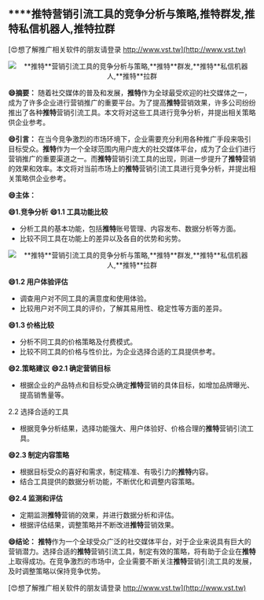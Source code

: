 ## ****推特**营销引流工具的竞争分析与策略,**推特**群发,**推特**私信机器人,**推特**拉群**

[😍想了解推广相关软件的朋友请登录 http://www.vst.tw](http://www.vst.tw)

 <center><img src="https://vst.tw/MP4/tuiguang/png/5.png" alt="**推特**营销引流工具的竞争分析与策略,**推特**群发,**推特**私信机器人,**推特**拉群"></center>

**😄摘要：**
随着社交媒体的普及和发展，**推特**作为全球最受欢迎的社交媒体之一，成为了许多企业进行营销推广的重要平台。为了提高**推特**营销效果，许多公司纷纷推出了各种**推特**营销引流工具。本文将对这些工具进行竞争分析，并提出相关策略供企业参考。

**😄引言：**
在当今竞争激烈的市场环境下，企业需要充分利用各种推广手段来吸引目标受众。**推特**作为一个全球范围内用户庞大的社交媒体平台，成为了企业们进行营销推广的重要渠道之一。而**推特**营销引流工具的出现，则进一步提升了**推特**营销的效果和效率。本文将对当前市场上的**推特**营销引流工具进行竞争分析，并提出相关策略供企业参考。

**😄主体：**

**😄1.竞争分析**
**😄1.1 工具功能比较**
- 分析工具的基本功能，包括**推特**账号管理、内容发布、数据分析等方面。
- 比较不同工具在功能上的差异以及各自的优势和劣势。

 <center><img src="https://vst.tw/MP4/tuiguang/png/7.png" alt="**推特**营销引流工具的竞争分析与策略,**推特**群发,**推特**私信机器人,**推特**拉群"></center>

**😄1.2 用户体验评估**
- 调查用户对不同工具的满意度和使用体验。
- 比较用户对不同工具的评价，了解其易用性、稳定性等方面的差异。

**😄1.3 价格比较**
- 分析不同工具的价格策略及付费模式。
- 比较不同工具的价格与性价比，为企业选择合适的工具提供参考。

**😄2.策略建议**
**😄2.1 确定营销目标**
- 根据企业的产品特点和目标受众确定**推特**营销的具体目标，如增加品牌曝光、提高销售量等。

2.2 选择合适的工具
- 根据竞争分析结果，选择功能强大、用户体验好、价格合理的**推特**营销引流工具。

**😄2.3 制定内容策略**
- 根据目标受众的喜好和需求，制定精准、有吸引力的**推特**内容。
- 结合工具提供的数据分析功能，不断优化和调整内容策略。

**😄2.4 监测和评估**
- 定期监测**推特**营销的效果，并进行数据分析和评估。
- 根据评估结果，调整策略并不断改进**推特**营销效果。

**😄结论：**
**推特**作为一个全球受众广泛的社交媒体平台，对于企业来说具有巨大的营销潜力。选择合适的**推特**营销引流工具，制定有效的策略，将有助于企业在**推特**上取得成功。在竞争激烈的市场中，企业需要不断关注**推特**营销引流工具的发展，及时调整策略以保持竞争优势。

[😍想了解推广相关软件的朋友请登录 http://www.vst.tw](http://www.vst.tw)



